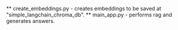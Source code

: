 **  create_embeddings.py - creates embeddings to be saved at "simple_langchain_chroma_db".
** main_app.py - performs rag and generates answers.
